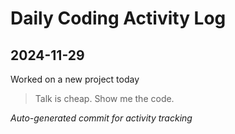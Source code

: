 # Daily Coding Activity Log

## 2024-11-29

Worked on a new project today

> Talk is cheap. Show me the code.

*Auto-generated commit for activity tracking*
